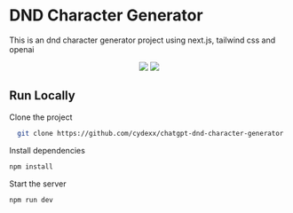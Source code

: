  
# DND Character Generator
This is an dnd character generator project using next.js, tailwind css and openai
<div align="center">
  <img src="https://github.com/cydexx/dnd-character-generator/assets/45735208/677227af-4a7b-4f3a-9fd9-9f36e56ca237" >
  <img src="https://github.com/cydexx/dnd-character-generator/assets/45735208/3ca077ae-02da-46e7-980a-7fd197c23420" >
</div>

## Run Locally  

Clone the project  

~~~bash  
  git clone https://github.com/cydexx/chatgpt-dnd-character-generator
~~~

Install dependencies  

~~~bash  
npm install
~~~

Start the server  

~~~bash  
npm run dev
~~~

